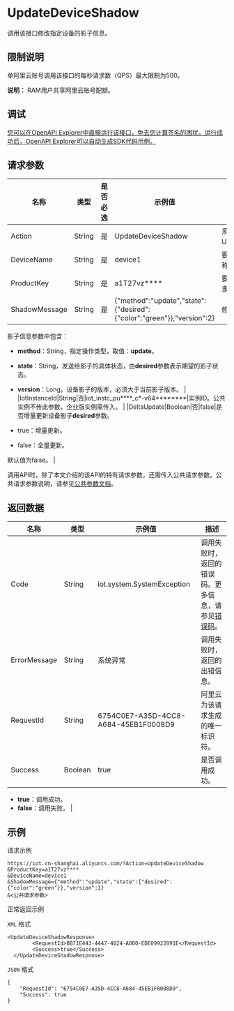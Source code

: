 # UpdateDeviceShadow

调用该接口修改指定设备的影子信息。

## 限制说明

单阿里云账号调用该接口的每秒请求数（QPS）最大限制为500。

**说明：** RAM用户共享阿里云账号配额。

## 调试

[您可以在OpenAPI Explorer中直接运行该接口，免去您计算签名的困扰。运行成功后，OpenAPI Explorer可以自动生成SDK代码示例。](https://api.aliyun.com/#product=Iot&api=UpdateDeviceShadow&type=RPC&version=2018-01-20)

## 请求参数

|名称|类型|是否必选|示例值|描述|
|--|--|----|---|--|
|Action|String|是|UpdateDeviceShadow|系统规定参数。取值：UpdateDeviceShadow。 |
|DeviceName|String|是|device1|要修改影子信息的设备名称。 |
|ProductKey|String|是|a1T27vz\*\*\*\*|要修改影子信息的设备所隶属的产品ProductKey。 |
|ShadowMessage|String|是|\{"method":"update","state":\{"desired":\{"color":"green"\}\},"version":2\}|修改后的设备影子信息。

 影子信息参数中包含：

 -   **method**：String，指定操作类型，取值：**update**。
-   **state**：String，发送给影子的具体状态，由**desired**参数表示期望的影子状态。
-   **version**：Long，设备影子的版本，必须大于当前影子版本。 |
|IotInstanceId|String|否|iot\_instc\_pu\*\*\*\*\_c\*-v64\*\*\*\*\*\*\*\*|实例ID。公共实例不传此参数，企业版实例需传入。 |
|DeltaUpdate|Boolean|否|false|是否增量更新设备影子**desired**参数。

 -   true：增量更新。
-   false：全量更新。

 默认值为false。 |

调用API时，除了本文介绍的该API的特有请求参数，还需传入公共请求参数。公共请求参数说明，请参见[公共参数文档](~~30561~~)。

## 返回数据

|名称|类型|示例值|描述|
|--|--|---|--|
|Code|String|iot.system.SystemException|调用失败时，返回的错误码。更多信息，请参见[错误码](~~87387~~)。 |
|ErrorMessage|String|系统异常|调用失败时，返回的出错信息。 |
|RequestId|String|6754C0E7-A35D-4CC8-A684-45EB1F0008D9|阿里云为该请求生成的唯一标识符。 |
|Success|Boolean|true|是否调用成功。

 -   **true**：调用成功。
-   **false**：调用失败。 |

## 示例

请求示例

```
https://iot.cn-shanghai.aliyuncs.com/?Action=UpdateDeviceShadow
&ProductKey=a1T27vz****
&DeviceName=device1
&ShadowMessage={"method":"update","state":{"desired":{"color":"green"}},"version":1}
&<公共请求参数>
```

正常返回示例

`XML` 格式

```
<UpdateDeviceShadowResponse>
        <RequestId>BB71E443-4447-4024-A000-EDE09922891E</RequestId>
        <Success>true</Success>
  </UpdateDeviceShadowResponse>
```

`JSON` 格式

```
{
	"RequestId": "6754C0E7-A35D-4CC8-A684-45EB1F0008D9",
	"Success": true
}
```

